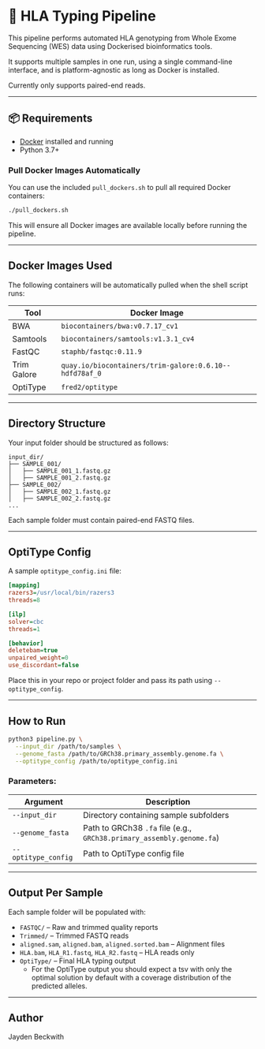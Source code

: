 # 🧬 HLA Typing Pipeline

This pipeline performs automated HLA genotyping from Whole Exome Sequencing (WES) data using Dockerised bioinformatics tools.

It supports multiple samples in one run, using a single command-line interface, and is platform-agnostic as long as Docker is installed.

Currently only supports paired-end reads.

---

## 📦 Requirements

- [Docker](https://www.docker.com/products/docker-desktop) installed and running
- Python 3.7+

### Pull Docker Images Automatically

You can use the included `pull_dockers.sh` to pull all required Docker containers:

```bash
./pull_dockers.sh
```

This will ensure all Docker images are available locally before running the pipeline.

---

## Docker Images Used

The following containers will be automatically pulled when the shell script runs:

| Tool          | Docker Image                                      |
|---------------|----------------------------------------------------|
| BWA           | `biocontainers/bwa:v0.7.17_cv1`                    |
| Samtools      | `biocontainers/samtools:v1.3.1_cv4`               |
| FastQC        | `staphb/fastqc:0.11.9`                            |
| Trim Galore   | `quay.io/biocontainers/trim-galore:0.6.10--hdfd78af_0` |
| OptiType      | `fred2/optitype`                                  |

---

## Directory Structure

Your input folder should be structured as follows:

```
input_dir/
├── SAMPLE_001/
│   ├── SAMPLE_001_1.fastq.gz
│   ├── SAMPLE_001_2.fastq.gz
├── SAMPLE_002/
│   ├── SAMPLE_002_1.fastq.gz
│   ├── SAMPLE_002_2.fastq.gz
...
```

Each sample folder must contain paired-end FASTQ files.

---

## OptiType Config

A sample `optitype_config.ini` file:

```ini
[mapping]
razers3=/usr/local/bin/razers3
threads=8

[ilp]
solver=cbc
threads=1

[behavior]
deletebam=true
unpaired_weight=0
use_discordant=false
```

Place this in your repo or project folder and pass its path using `--optitype_config`.

---

## How to Run

```bash
python3 pipeline.py \
  --input_dir /path/to/samples \
  --genome_fasta /path/to/GRCh38.primary_assembly.genome.fa \
  --optitype_config /path/to/optitype_config.ini
```

### Parameters:
| Argument | Description |
|----------|-------------|
| `--input_dir` | Directory containing sample subfolders |
| `--genome_fasta` | Path to GRCh38 `.fa` file (e.g., `GRCh38.primary_assembly.genome.fa`) |
| `--optitype_config` | Path to OptiType config file |

---

## Output Per Sample

Each sample folder will be populated with:

- `FASTQC/` – Raw and trimmed quality reports
- `Trimmed/` – Trimmed FASTQ reads
- `aligned.sam`, `aligned.bam`, `aligned.sorted.bam` – Alignment files
- `HLA.bam`, `HLA_R1.fastq`, `HLA_R2.fastq` – HLA reads only
- `OptiType/` – Final HLA typing output
  - For the OptiType output you should expect a tsv with only the optimal solution by default with a coverage distribution of the predicted alleles.   

---

## Author
Jayden Beckwith

